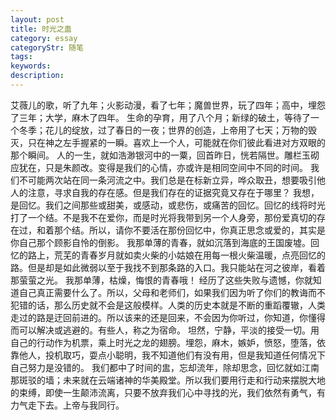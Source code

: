```yaml
---
layout: post
title: 时光之蛊
category: essay
categoryStr: 随笔
tags:
keywords:
description:
---
```


艾薇儿的歌，听了九年；火影动漫，看了七年；魔兽世界，玩了四年；高中，埋怨了三年；大学，麻木了四年。
        生命的孕育，用了八个月；新绿的破土，等待了一个冬季；花儿的绽放，过了春日的一夜；世界的创造，上帝用了七天；万物的毁灭，只在神之左手握紧的一瞬。喜欢上一个人，可能就在你们彼此看进对方双眼的那个瞬间。
        人的一生，就如浩渺银河中的一粟，回首昨日，恍若隔世。雕栏玉砌应犹在，只是朱颜改。变得是我们的心情，亦或许是相同空间中不同的时间。
        我们不可能两次站在同一条河流之中。我们总是在标新立异，哗众取丑，想要吸引他人的注意，寻求自我的存在感。但是我们存在的证据究竟又存在于哪里？
         我想，是回忆。我们之间那些或甜美，或感动，或悲伤，或痛苦的回忆。回忆的线将时光打了一个结。不是我不在爱你，而是时光将我带到另一个人身旁，那份爱真切的存在过，和着那个结。所以，请你不要活在那份回忆中，你真正思念或爱的，其实是你自己那个顾影自怜的倒影。
         我那单薄的青春，就如沉落到海底的王国废墟。回忆的路上，荒芜的青春岁月就如卖火柴的小姑娘在用每一根火柴温暖，点亮回忆的路。但是却是如此微弱以至于我找不到那条路的入口。我只能站在河之彼岸，看着那萤萤之光。
         我那单薄，枯燥，悔恨的青春哦！
         经历了这些失败与遗憾，你就知道自己真正需要什么了。所以，父母和老师们，如果我们因为听了你们的教诲而不犯错的话，那么历史就不会是这般模样。人类的历史本就是不断的重蹈覆辙，人类走过的路是迂回前进的。所以该来的还是回来，不会因为你听过，你知道，你懂得而可以解决或逃避的。有些人，称之为宿命。
         坦然，宁静，平淡的接受一切。用自己的行动作为机票，乘上时光之龙的翅膀。埋怨，麻木，嫉妒，愤怒，堕落，依靠他人，投机取巧，耍点小聪明，我不知道他们有没有用，但是我知道任何情况下自己努力是没错的。
         我们都中了时间的盅，忘却流年，除却思念，回忆就如江南那斑驳的墙；未来就在云端诸神的华美殿堂。所以我们要用行走和行动来摆脱大地的束缚，即使一生颠沛流离，只要不放弃我们心中寻找的光，我们依然有勇气，有力气走下去。上帝与我同行。
